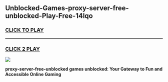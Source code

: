 
## Unblocked-Games-proxy-server-free-unblocked-Play-Free-14lqo
<h3>
<a href="https://premium76.site?title=proxy-server-free-unblocked&ref=18A1">CLICK TO PLAY</a></h3>
<hr>

<h3>
<a href="https://premium76.site?title=proxy-server-free-unblocked&ref=18A1">CLICK 2 PLAY</a>
  
</h3>

<a href="https://premium76.site?title=proxy-server-free-unblocked&ref=18A1"><img src="https://clearcache.store/games.png"></a>


**proxy-server-free-unblocked games unblocked: Your Gateway to Fun and Accessible Online Gaming**
